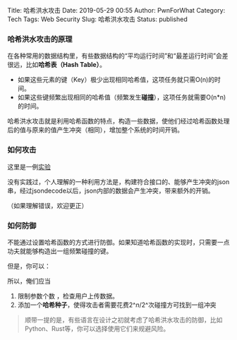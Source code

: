 Title: 哈希洪水攻击
Date: 2019-05-29 00:55
Author: PwnForWhat
Category: Tech
Tags: Web Security
Slug: 哈希洪水攻击
Status: published

### 哈希洪水攻击的原理

在各种常用的数据结构里，有些数据结构的“平均运行时间”和“最差运行时间”会差很远，比如**哈希表（Hash Table）**。

-   如果这些元素的键（Key）极少出现相同哈希值，这项任务就只需O(n)的时间。
-   如果这些键频繁出现相同的哈希值（频繁发生**碰撞**），这项任务就需要O(n\*n)的时间。

哈希洪水攻击就是利用哈希函数的特点，构造一些数据，使他们经过哈希函数处理后的值与原来的值产生冲突（相同），增加整个系统的时间开销。

### 如何攻击

这里是一例[实验](https://yq.aliyun.com/articles/92194#3)

没有实践过，个人理解的一种利用方法是，构建符合接口的、能够产生冲突的json串，经过jsondecode以后，json内部的数据会产生冲突，带来额外的开销。

（如果理解错误，欢迎更正）

### 如何防御

不能通过设置哈希函数的方式进行防御。如果知道哈希函数的实现时，只需要一点功夫就能够构造出一组频繁碰撞的键。

但是，你可以：

所以，俺们应当

1.  限制参数个数 ，检查用户上传数据。
2.  添加一个**哈希种子**，使得攻击者需要花费2^*n*/2^次碰撞方可找到一组冲突

> 顺带一提的是，有些语言在设计之初就考虑了哈希洪水攻击的防御，比如Python、Rust等，你可以选择使用它们来规避风险。